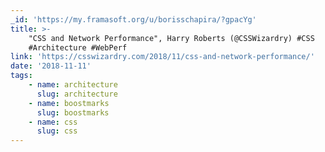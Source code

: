 ```yaml
---
_id: 'https://my.framasoft.org/u/borisschapira/?gpacYg'
title: >-
    "CSS and Network Performance", Harry Roberts (@CSSWizardry) #CSS
    #Architecture #WebPerf
link: 'https://csswizardry.com/2018/11/css-and-network-performance/'
date: '2018-11-11'
tags:
    - name: architecture
      slug: architecture
    - name: boostmarks
      slug: boostmarks
    - name: css
      slug: css
---
```


<div class="markdown"><p></p></div>
